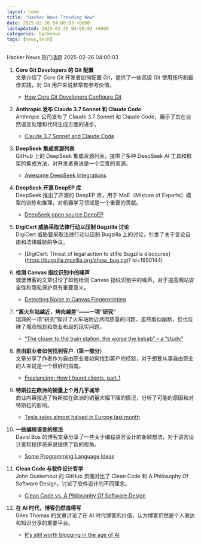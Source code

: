 ```yaml
---  
layout: home  
title: "Hacker News Trending Now"  
date: 2025-02-26 04:00:03 +0800  
lastupdated: 2025-02-26 04:00:03 +0800  
categories: hacknews  
tags: [news,tech]
---  
```

Hacker News 热门话题 2025-02-26 04:00:03
  
1. **Core Git Developers 的 Git 配置**  
   文章介绍了 Core Git 开发者如何配置 Git，提供了一些高级 Git 使用技巧和最佳实践，对 Git 用户来说非常有参考价值。  
   - [How Core Git Developers Configure Git](https://blog.gitbutler.com/how-git-core-devs-configure-git/)
  
2. **Anthropic 发布 Claude 3.7 Sonnet 和 Claude Code**  
   Anthropic 公司发布了 Claude 3.7 Sonnet 和 Claude Code，展示了其在自然语言处理和代码生成方面的进步。  
   - [Claude 3.7 Sonnet and Claude Code](https://www.anthropic.com/news/claude-3-7-sonnet)
  
3. **DeepSeek 集成资源列表**  
   GitHub 上的 DeepSeek 集成资源列表，提供了多种 DeepSeek AI 工具和框架的集成方法，对开发者来说是一个宝贵的资源。  
   - [Awesome DeepSeek Integrations](https://github.com/deepseek-ai/awesome-deepseek-integration)
  
4. **DeepSeek 开源 DeepEP 库**  
   DeepSeek 推出了开源的 DeepEP 库，用于 MoE（Mixture of Experts）模型的训练和推理，对机器学习领域是一个重要的贡献。  
   - [DeepSeek open source DeepEP](https://github.com/deepseek-ai/DeepEP)
  
5. **DigiCert 威胁采取法律行动以压制 Bugzilla 讨论**  
   DigiCert 威胁要采取法律行动以压制 Bugzilla 上的讨论，引发了关于言论自由和法律威胁的争议。  
   - [DigiCert: Threat of legal action to stifle Bugzilla discourse](https://bugzilla.mozilla.org/show_bug.cgi?   id=1950144)
  
6. **检测 Canvas 指纹识别中的噪声**  
   城堡博客的文章讨论了如何检测 Canvas 指纹识别中的噪声，对于提高网站安全性和隐私保护具有重要意义。  
   - [Detecting Noise in Canvas Fingerprinting](https://blog.castle.io/detecting-noise-in-canvas-fingerprinting/)
  
7. **“离火车站越近，烤肉越差”——一项“研究”**  
   瑞典的一项“研究”探讨了火车站附近烤肉质量的问题，虽然看似幽默，但也反映了城市规划和商业布局的现实问题。  
   - [“The closer to the train station, the worse the kebab” – a “study”](https://www.jmspae.se/write-ups/kebabs-train-stations/)
  
8. **自由职业者如何找到客户（第一部分）**  
   文章分享了作者作为自由职业者如何找到客户的经验，对于想要从事自由职业的人来说是一个很好的指南。  
   - [Freelancing: How I found clients, part 1](https://crocspace.substack.com/p/freelancing-how-i-got-clients-part)
  
9. **特斯拉在欧洲的销量上个月几乎减半**  
   商业内幕报道了特斯拉在欧洲的销量大幅下降的情况，分析了可能的原因和对特斯拉的影响。  
   - [Tesla sales almost halved in Europe last month](https://www.businessinsider.com/tesla-sales-europe-tumbled-elon-musk-china-evs-2025-2)
  
10. **一些编程语言的想法**  
    David Bos 的博客文章分享了一些关于编程语言设计的新颖想法，对于语言设计者和程序员来说提供了新的视角。  
    - [Some Programming Language Ideas](https://davidbos.me/posts/some_programming_language_ideas/)
  
11. **Clean Code 与软件设计哲学**  
    John Ousterhout 的 GitHub 页面对比了 Clean Code 和 A Philosophy Of Software Design，讨论了软件设计的不同理念。  
    - [Clean Code vs. A Philosophy Of Software Design](https://github.com/johnousterhout/aposd-vs-clean-code/blob/main/README.md)
  
12. **在 AI 时代，博客仍然值得写**  
    Giles Thomas 的文章讨论了在 AI 时代博客的价值，认为博客仍然是个人表达和知识分享的重要平台。  
    - [It's still worth blogging in the age of AI](https://www.gilesthomas.com/2025/02/blogging-in-the-age-of-ai)